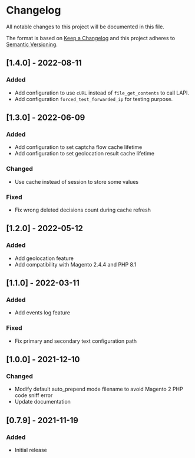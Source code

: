 # Changelog
All notable changes to this project will be documented in this file.

The format is based on [Keep a Changelog](https://keepachangelog.com/en)
and this project adheres to [Semantic Versioning](https://semver.org/spec/v2.0.0.html).

## [1.4.0] - 2022-08-11

### Added
- Add configuration to use `cURL` instead of `file_get_contents` to call LAPI.
- Add configuration `forced_test_forwarded_ip` for testing purpose.

## [1.3.0] - 2022-06-09

### Added
- Add configuration to set captcha flow cache lifetime
- Add configuration to set geolocation result cache lifetime
### Changed
- Use cache instead of session to store some values
### Fixed
- Fix wrong deleted decisions count during cache refresh

## [1.2.0] - 2022-05-12

### Added
- Add geolocation feature
- Add compatibility with Magento 2.4.4 and PHP 8.1


## [1.1.0] - 2022-03-11

### Added
- Add events log feature
### Fixed
- Fix primary and secondary text configuration path

## [1.0.0] - 2021-12-10

### Changed
- Modify default auto_prepend mode filename to avoid Magento 2 PHP code sniff error
- Update documentation

## [0.7.9] - 2021-11-19

### Added
- Initial release
